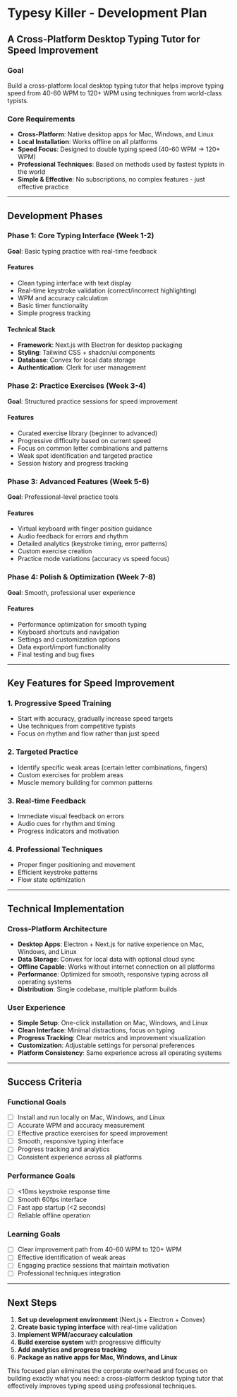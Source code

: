 # Typesy Killer - Development Plan

## A Cross-Platform Desktop Typing Tutor for Speed Improvement

### Goal

Build a cross-platform local desktop typing tutor that helps improve typing speed from 40-60 WPM to 120+ WPM using techniques from world-class typists.

### Core Requirements

- **Cross-Platform**: Native desktop apps for Mac, Windows, and Linux
- **Local Installation**: Works offline on all platforms
- **Speed Focus**: Designed to double typing speed (40-60 WPM → 120+ WPM)
- **Professional Techniques**: Based on methods used by fastest typists in the world
- **Simple & Effective**: No subscriptions, no complex features - just effective practice

---

## Development Phases

### Phase 1: Core Typing Interface (Week 1-2)

**Goal**: Basic typing practice with real-time feedback

#### Features

- Clean typing interface with text display
- Real-time keystroke validation (correct/incorrect highlighting)
- WPM and accuracy calculation
- Basic timer functionality
- Simple progress tracking

#### Technical Stack

- **Framework**: Next.js with Electron for desktop packaging
- **Styling**: Tailwind CSS + shadcn/ui components
- **Database**: Convex for local data storage
- **Authentication**: Clerk for user management

### Phase 2: Practice Exercises (Week 3-4)

**Goal**: Structured practice sessions for speed improvement

#### Features

- Curated exercise library (beginner to advanced)
- Progressive difficulty based on current speed
- Focus on common letter combinations and patterns
- Weak spot identification and targeted practice
- Session history and progress tracking

### Phase 3: Advanced Features (Week 5-6)

**Goal**: Professional-level practice tools

#### Features

- Virtual keyboard with finger position guidance
- Audio feedback for errors and rhythm
- Detailed analytics (keystroke timing, error patterns)
- Custom exercise creation
- Practice mode variations (accuracy vs speed focus)

### Phase 4: Polish & Optimization (Week 7-8)

**Goal**: Smooth, professional user experience

#### Features

- Performance optimization for smooth typing
- Keyboard shortcuts and navigation
- Settings and customization options
- Data export/import functionality
- Final testing and bug fixes

---

## Key Features for Speed Improvement

### 1. Progressive Speed Training

- Start with accuracy, gradually increase speed targets
- Use techniques from competitive typists
- Focus on rhythm and flow rather than just speed

### 2. Targeted Practice

- Identify specific weak areas (certain letter combinations, fingers)
- Custom exercises for problem areas
- Muscle memory building for common patterns

### 3. Real-time Feedback

- Immediate visual feedback on errors
- Audio cues for rhythm and timing
- Progress indicators and motivation

### 4. Professional Techniques

- Proper finger positioning and movement
- Efficient keystroke patterns
- Flow state optimization

---

## Technical Implementation

### Cross-Platform Architecture

- **Desktop Apps**: Electron + Next.js for native experience on Mac, Windows, and Linux
- **Data Storage**: Convex for local data with optional cloud sync
- **Offline Capable**: Works without internet connection on all platforms
- **Performance**: Optimized for smooth, responsive typing across all operating systems
- **Distribution**: Single codebase, multiple platform builds

### User Experience

- **Simple Setup**: One-click installation on Mac, Windows, and Linux
- **Clean Interface**: Minimal distractions, focus on typing
- **Progress Tracking**: Clear metrics and improvement visualization
- **Customization**: Adjustable settings for personal preferences
- **Platform Consistency**: Same experience across all operating systems

---

## Success Criteria

### Functional Goals

- [ ] Install and run locally on Mac, Windows, and Linux
- [ ] Accurate WPM and accuracy measurement
- [ ] Effective practice exercises for speed improvement
- [ ] Smooth, responsive typing interface
- [ ] Progress tracking and analytics
- [ ] Consistent experience across all platforms

### Performance Goals

- [ ] <10ms keystroke response time
- [ ] Smooth 60fps interface
- [ ] Fast app startup (<2 seconds)
- [ ] Reliable offline operation

### Learning Goals

- [ ] Clear improvement path from 40-60 WPM to 120+ WPM
- [ ] Effective identification of weak areas
- [ ] Engaging practice sessions that maintain motivation
- [ ] Professional techniques integration

---

## Next Steps

1. **Set up development environment** (Next.js + Electron + Convex)
2. **Create basic typing interface** with real-time validation
3. **Implement WPM/accuracy calculation**
4. **Build exercise system** with progressive difficulty
5. **Add analytics and progress tracking**
6. **Package as native apps for Mac, Windows, and Linux**

This focused plan eliminates the corporate overhead and focuses on building exactly what you need: a cross-platform desktop typing tutor that effectively improves typing speed using professional techniques.

